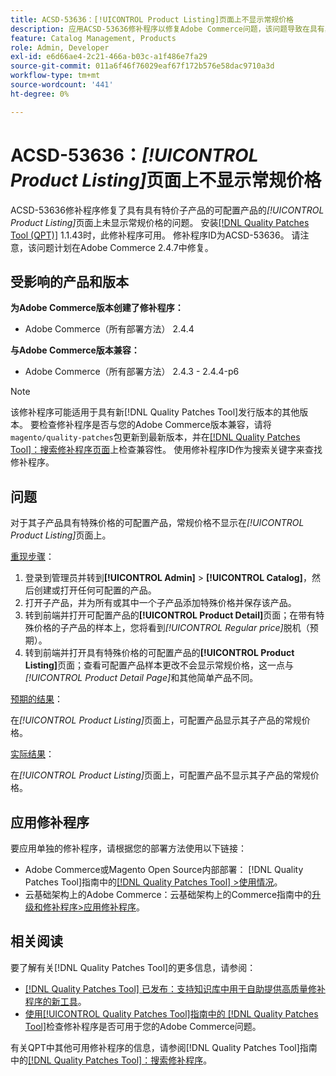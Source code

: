 ```yaml
---
title: ACSD-53636：[!UICONTROL Product Listing]页面上不显示常规价格
description: 应用ACSD-53636修补程序以修复Adobe Commerce问题，该问题导致在具有具有特价子产品的可配置产品的*[!UICONTROL Product Listing]*页面上不显示常规价格。
feature: Catalog Management, Products
role: Admin, Developer
exl-id: e6d66ae4-2c21-466a-b03c-a1f486e7fa29
source-git-commit: 011a6f46f76029eaf67f172b576e58dac9710a3d
workflow-type: tm+mt
source-wordcount: '441'
ht-degree: 0%

---
```


# ACSD-53636：*[!UICONTROL Product Listing]*&#x200B;页面上不显示常规价格

ACSD-53636修补程序修复了具有具有特价子产品的可配置产品的&#x200B;*[!UICONTROL Product Listing]*&#x200B;页面上未显示常规价格的问题。 安装[[!DNL Quality Patches Tool (QPT)]](https://experienceleague.adobe.com/en/docs/commerce-operations/tools/quality-patches-tool/quality-patches-tool-to-self-serve-quality-patches) 1.1.43时，此修补程序可用。 修补程序ID为ACSD-53636。 请注意，该问题计划在Adobe Commerce 2.4.7中修复。

## 受影响的产品和版本

**为Adobe Commerce版本创建了修补程序：**

* Adobe Commerce（所有部署方法） 2.4.4

**与Adobe Commerce版本兼容：**

* Adobe Commerce（所有部署方法） 2.4.3 - 2.4.4-p6

>[!NOTE]
>
>该修补程序可能适用于具有新[!DNL Quality Patches Tool]发行版本的其他版本。 要检查修补程序是否与您的Adobe Commerce版本兼容，请将`magento/quality-patches`包更新到最新版本，并在[[!DNL Quality Patches Tool]：搜索修补程序页面](https://experienceleague.adobe.com/tools/commerce-quality-patches/index.html)上检查兼容性。 使用修补程序ID作为搜索关键字来查找修补程序。

## 问题

对于其子产品具有特殊价格的可配置产品，常规价格不显示在&#x200B;*[!UICONTROL Product Listing]*&#x200B;页面上。

<u>重现步骤</u>：

1. 登录到管理员并转到&#x200B;**[!UICONTROL Admin]** > **[!UICONTROL Catalog]**，然后创建或打开任何可配置的产品。
2. 打开子产品，并为所有或其中一个子产品添加特殊价格并保存该产品。
3. 转到前端并打开可配置产品的&#x200B;**[!UICONTROL Product Detail]**&#x200B;页面；在带有特殊价格的子产品的样本上，您将看到&#x200B;*[!UICONTROL Regular price]*&#x200B;脱机（预期）。
4. 转到前端并打开具有特殊价格的可配置产品的&#x200B;**[!UICONTROL Product Listing]**&#x200B;页面；查看可配置产品样本更改不会显示常规价格，这一点与&#x200B;*[!UICONTROL Product Detail Page]*&#x200B;和其他简单产品不同。

<u>预期的结果</u>：

在&#x200B;*[!UICONTROL Product Listing]*&#x200B;页面上，可配置产品显示其子产品的常规价格。

<u>实际结果</u>：

在&#x200B;*[!UICONTROL Product Listing]*&#x200B;页面上，可配置产品不显示其子产品的常规价格。

## 应用修补程序

要应用单独的修补程序，请根据您的部署方法使用以下链接：

* Adobe Commerce或Magento Open Source内部部署： [!DNL Quality Patches Tool]指南中的[[!DNL Quality Patches Tool] >使用情况](/help/tools/quality-patches-tool/usage.md)。
* 云基础架构上的Adobe Commerce：云基础架构上的Commerce指南中的[升级和修补程序>应用修补程序](https://experienceleague.adobe.com/docs/commerce-cloud-service/user-guide/develop/upgrade/apply-patches.html)。

## 相关阅读

要了解有关[!DNL Quality Patches Tool]的更多信息，请参阅：

* [[!DNL Quality Patches Tool] 已发布：支持知识库中用于自助提供高质量修补程序的新工具](https://experienceleague.adobe.com/en/docs/commerce-operations/tools/quality-patches-tool/quality-patches-tool-to-self-serve-quality-patches)。
* [使用[!UICONTROL Quality Patches Tool]指南中的 [!DNL Quality Patches Tool]](/help/tools/quality-patches-tool/patches-available-in-qpt/check-patch-for-magento-issue-with-magento-quality-patches.md)检查修补程序是否可用于您的Adobe Commerce问题。


有关QPT中其他可用修补程序的信息，请参阅[!DNL Quality Patches Tool]指南中的[[!DNL Quality Patches Tool]：搜索修补程序](https://experienceleague.adobe.com/tools/commerce-quality-patches/index.html)。
